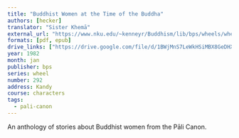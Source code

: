 ```yaml
---
title: "Buddhist Women at the Time of the Buddha"
authors: [hecker]
translator: "Sister Khemā"
external_url: "https://www.nku.edu/~kenneyr/Buddhism/lib/bps/wheels/wheel292.html"
formats: [pdf, epub]
drive_links: ["https://drive.google.com/file/d/1BWjMnS7LeWkHSiMBX8GeDHXXugUvtQw2/view?usp=drivesdk", "https://drive.google.com/file/d/1Q5zperozKKIRA5n2ncxmpBAAN-rT0MQ7/view?usp=drivesdk"]
year: 1982
month: jan
publisher: bps
series: wheel
number: 292
address: Kandy
course: characters
tags:
  - pali-canon
---
```


An anthology of stories about Buddhist women from the Pāli Canon.

